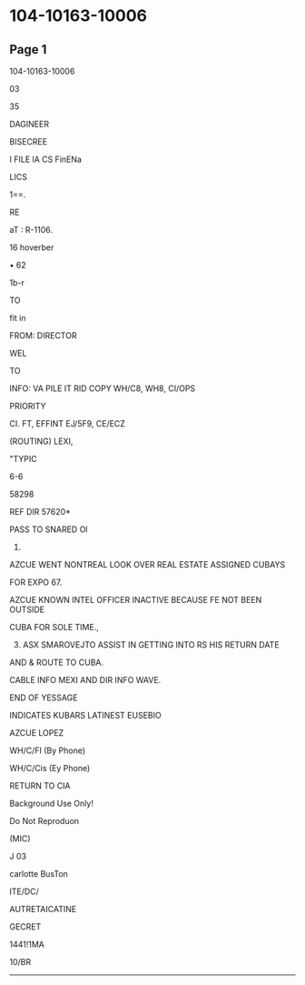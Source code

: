 # 104-10163-10006

## Page 1

104-10163-10006

03

35

DAGINEER

BISECREE

I FILE lA CS FinENa

LICS

1==.

RE

aT : R-1106.

16 hoverber

• 62

1b-r

TO

fit in

FROM: DIRECTOR

WEL

TO

INFO: VA PILE IT RID COPY WH/C8, WH8, CI/OPS

PRIORITY

CI. FT, EFFINT EJ/5F9, CE/ECZ

(ROUTING) LEXI,

"TYPIC

6-6

58298

REF DIR 57620*

PASS TO SNARED Ol

1.

AZCUE WENT NONTREAL LOOK OVER REAL ESTATE ASSIGNED CUBAYS

FOR EXPO 67.

AZCUE KNOWN INTEL OFFICER INACTIVE BECAUSE FE NOT BEEN OUTSIDE

CUBA FOR SOLE TIME.,

3. ASX SMAROVEJTO ASSIST IN GETTING INTO RS HIS RETURN DATE

AND & ROUTE TO CUBA.

CABLE INFO MEXI AND DIR INFO WAVE.

END OF YESSAGE

INDICATES KUBARS LATINEST EUSEBIO

AZCUE LOPEZ

WH/C/FI (By Phone)

WH/C/Cis (Ey Phone)

RETURN TO CIA

Background Use Only!

Do Not Reproduon

(MIC)

J 03

carlotte BusTon

ITE/DC/

AUTRETAICATINE

GECRET

1441!1MA

10/BR

---

